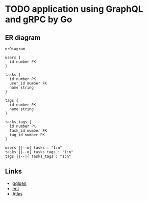 # TODO application using GraphQL and gRPC by Go

## ER diagram

```mermaid
erDiagram

users {
  id number PK
}

tasks {
  id number PK
  user_id number FK
  name string
}

tags {
  id number PK
  name string
}

tasks_tags {
  id number PK
  task_id number FK
  tag_id number FK
}

users ||--o{ tasks : "1:n"
tasks ||--o{ tasks_tags : "1:n"
tags ||--|{ tasks_tags : "1:n"
```

## Links

- [gqlgen](https://gqlgen.com/)
- [ent](https://entgo.io/)
- [Atlas](https://atlasgo.io/)

